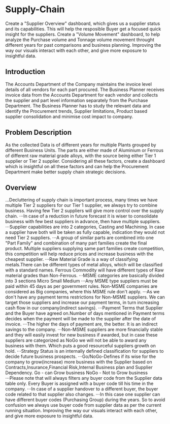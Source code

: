 # Supply-Chain
Create a "Supplier Overview" dashboard, which gives us a supplier status and its capabilities. This will help the resposible Buyer get a focused quick insight for the suppliers.
Create a "Volume Movement" dashboard, to help analyze the Purchase volume and Tonnage volume movement throught different years for past comparisons and business planning.
Improving the way our visuals interact with each other, and give more exposure to insightful data.

## Introduction
The Accounts Department of the Company maintains the invoice level details of all vendors for each part procured. The Business Planner receives invoice data from the Accounts Department for each vendor and collects the supplier and part level information separately from the Purchase Department. The Business Planner has to study the relevant data and identify the Procurement trends, Supplier limitations, Product based supplier consolidation and minimise cost impact to company.

## Problem Description
As the collected Data is of different years for multiple Plants grouped by different Business Units. The parts are either made of Aluminium or Ferrous of different raw material grade alloys, with the source being either Tier 1 supplier or Tier 2 supplier. Considering all these factors, create a dashboard which is insightful on all these factors and can help the Procurement Department make better supply chain strategic decisions.

## Overview
...Decluttering of supply chain is important process, many times we have multiple Tier 2 suppliers for our Tier 1 supplier, we always try to combine business. Having few Tier 2 suppliers will give more control over the supply chain.
⋅⋅⋅In case of a reduction in future forecast it is wiser to consolidate business with few best suppliers in advance, then have multiple suppliers.
⋅⋅⋅Supplier capabilities are into 2 categories, Casting and Machining. In case a supplier have both will be taken as fully capable, indication they would not need Tier 2 suppliers.
⋅⋅⋅A group of similar parts are combined into one "Part Family" and combination of many part families create the final product. Multiple suppliers supplying same part families create competition, this competition will help reduce prices and increase business with the cheapest supplier.
⋅⋅⋅Raw Material Grade is a way of classifying metals.There can be different types of metal alloys, which will be classified with a standard names.
Ferrous Commodity will have different types of Raw material grades than Non-Ferrous.
⋅⋅⋅MSME categories are basically divided into 3 sections
   Micro 
   Small
   Medium
⋅⋅⋅Any MSME type suppliers must be paid within 45 days as per government rules. Non-MSME companies are considered as Big companies, where this MSME rule don't apply.
⋅⋅⋅As we don't have any payment terms restrictions for Non-MSME suppliers. We can target those suppliers and increase our payment terms, in turn increasing cash flow in our company(indirect savings).
⋅⋅⋅Payment Terms that Supplier and the Buyer have agreed on.Number of days mentioned in Payment terms decides when the payment will be made to the supplier after the date of invoice.
⋅⋅⋅The higher the days of payment are, the better. It is an indirect savings to the company.
⋅⋅⋅Non-MSME suppliers are more financially stable and they will easily invest for new business if awarded, but in case these suppliers are categorized as 
NoGo we will not be able to award any business with them. Which puts a good resourceful suppliers growth on hold.
⋅⋅⋅Strategy Status  is an internally defined classification for suppliers to decide future business prospects.
⋅⋅⋅Go/NoGo-Defines if its wise for the company to grow(increase) more business with the Supplier based on Contracts,Insurance,Financial Risk,Internal Business plan and Supplier Dependency.
   Go - can Grow business
   NoGo - Not to Grow business
⋅⋅⋅Please note that will always filters any buyer code from the Supplier data table only. Every Buyer is assigned with a buyer code till his time in the company.
⋅⋅⋅In case of a supplier handover to a different buyer, the buyer code related to that supplier also changes.
⋅⋅⋅In this case one supplier can have different buyer codes (Purchasing Group) during the years. So to avoid confusion we always use buyer code from
supplier data as per the current running situation. Improving the way our visuals interact with each other, and give more exposure to insightful data.











